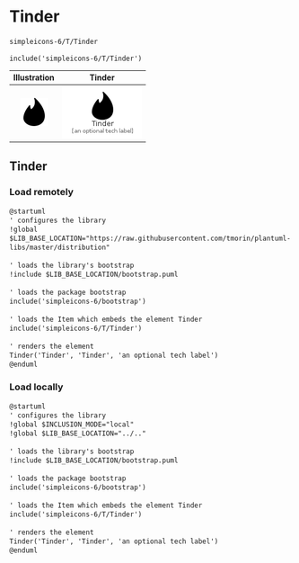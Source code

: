 # Tinder


```text
simpleicons-6/T/Tinder
```

```text
include('simpleicons-6/T/Tinder')
```



| Illustration | Tinder |
| :---: | :---: |
| ![illustration for Illustration](../../simpleicons-6/T/Tinder.png) | ![illustration for Tinder](../../simpleicons-6/T/Tinder.Local.png) |




## Tinder

### Load remotely
```plantuml
@startuml
' configures the library
!global $LIB_BASE_LOCATION="https://raw.githubusercontent.com/tmorin/plantuml-libs/master/distribution"

' loads the library's bootstrap
!include $LIB_BASE_LOCATION/bootstrap.puml

' loads the package bootstrap
include('simpleicons-6/bootstrap')

' loads the Item which embeds the element Tinder
include('simpleicons-6/T/Tinder')

' renders the element
Tinder('Tinder', 'Tinder', 'an optional tech label')
@enduml
```

### Load locally
```plantuml
@startuml
' configures the library
!global $INCLUSION_MODE="local"
!global $LIB_BASE_LOCATION="../.."

' loads the library's bootstrap
!include $LIB_BASE_LOCATION/bootstrap.puml

' loads the package bootstrap
include('simpleicons-6/bootstrap')

' loads the Item which embeds the element Tinder
include('simpleicons-6/T/Tinder')

' renders the element
Tinder('Tinder', 'Tinder', 'an optional tech label')
@enduml
```

